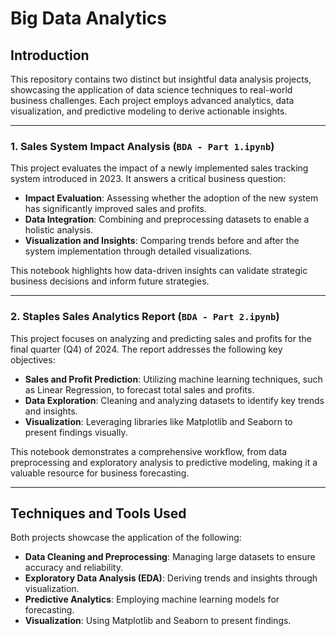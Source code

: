 # Big Data Analytics

## Introduction

This repository contains two distinct but insightful data analysis projects, showcasing the application of data science techniques to real-world business challenges. Each project employs advanced analytics, data visualization, and predictive modeling to derive actionable insights.

---

### 1. **Sales System Impact Analysis** (`BDA - Part 1.ipynb`)

This project evaluates the impact of a newly implemented sales tracking system introduced in 2023. It answers a critical business question:
- **Impact Evaluation**: Assessing whether the adoption of the new system has significantly improved sales and profits.
- **Data Integration**: Combining and preprocessing datasets to enable a holistic analysis.
- **Visualization and Insights**: Comparing trends before and after the system implementation through detailed visualizations.

This notebook highlights how data-driven insights can validate strategic business decisions and inform future strategies.

---

### 2. **Staples Sales Analytics Report** (`BDA - Part 2.ipynb`)

This project focuses on analyzing and predicting sales and profits for the final quarter (Q4) of 2024. The report addresses the following key objectives:
- **Sales and Profit Prediction**: Utilizing machine learning techniques, such as Linear Regression, to forecast total sales and profits.
- **Data Exploration**: Cleaning and analyzing datasets to identify key trends and insights.
- **Visualization**: Leveraging libraries like Matplotlib and Seaborn to present findings visually.

This notebook demonstrates a comprehensive workflow, from data preprocessing and exploratory analysis to predictive modeling, making it a valuable resource for business forecasting.

---

## Techniques and Tools Used
Both projects showcase the application of the following:
- **Data Cleaning and Preprocessing**: Managing large datasets to ensure accuracy and reliability.
- **Exploratory Data Analysis (EDA)**: Deriving trends and insights through visualization.
- **Predictive Analytics**: Employing machine learning models for forecasting.
- **Visualization**: Using Matplotlib and Seaborn to present findings.


 
